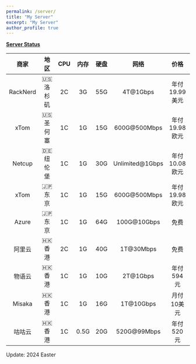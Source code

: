 ```yaml
---
permalink: /server/
title: "My Server"
excerpt: "My Server"
author_profile: true
---
```


**[Server Status](https://status.yfluo.me)**

|商家|地区|CPU|内存|硬盘|网络|价格|备注|
|:--:|:--:|:--:|:--:|:--:|:--:|:--:|:--:|
|RackNerd|🇺🇸 洛杉矶|2C|3G|55G|4T@1Gbps|年付19.99美元|洛杉矶DC02|
|xTom|🇺🇸 圣何塞|1C|1G|15G|600G@500Mbps|年付19.98欧元|CN2GIA+9929+CMIN2|
|Netcup|🇩🇪 纽伦堡|1C|1G|30G|Unlimited@1Gbps|年付10.08欧元|无限流量|
|xTom|🇯🇵 东京|1C|1G|15G|600G@500Mbps|年付19.98欧元|三网BBTEC|
|Azure|🇯🇵 东京|1C|1G|64G|100G@10Gbps|免费|Azure100|
|阿里云|🇭🇰 香港|2C|1G|40G|1T@30Mbps|免费|4837+CMI|
|物语云|🇭🇰 香港|1C|1G|10G|2T@1Gbps|年付594元|三网CMI|
|Misaka|🇭🇰 香港|1C|1G|16G|1T@10Gbps|月付10美元|移动CMI|
|咕咕云|🇭🇰 香港|1C|0.5G|20G|520G@99Mbps|年付520元|莞港IPLC|

Update: 2024 Easter
